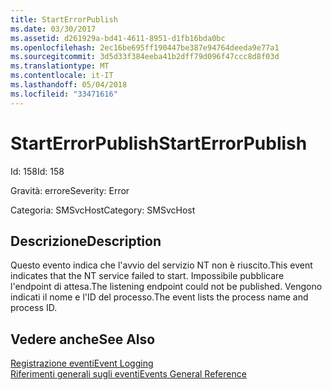 ```yaml
---
title: StartErrorPublish
ms.date: 03/30/2017
ms.assetid: d261929a-bd41-4611-8951-d1fb16bda0bc
ms.openlocfilehash: 2ec16be695ff190447be387e94764deeda9e77a1
ms.sourcegitcommit: 3d5d33f384eeba41b2dff79d096f47ccc8d8f03d
ms.translationtype: MT
ms.contentlocale: it-IT
ms.lasthandoff: 05/04/2018
ms.locfileid: "33471616"
---
```

# <a name="starterrorpublish"></a><span data-ttu-id="735a7-102">StartErrorPublish</span><span class="sxs-lookup"><span data-stu-id="735a7-102">StartErrorPublish</span></span>
<span data-ttu-id="735a7-103">Id: 158</span><span class="sxs-lookup"><span data-stu-id="735a7-103">Id: 158</span></span>  
  
 <span data-ttu-id="735a7-104">Gravità: errore</span><span class="sxs-lookup"><span data-stu-id="735a7-104">Severity: Error</span></span>  
  
 <span data-ttu-id="735a7-105">Categoria: SMSvcHost</span><span class="sxs-lookup"><span data-stu-id="735a7-105">Category: SMSvcHost</span></span>  
  
## <a name="description"></a><span data-ttu-id="735a7-106">Descrizione</span><span class="sxs-lookup"><span data-stu-id="735a7-106">Description</span></span>  
 <span data-ttu-id="735a7-107">Questo evento indica che l'avvio del servizio NT non è riuscito.</span><span class="sxs-lookup"><span data-stu-id="735a7-107">This event indicates that the NT service failed to start.</span></span> <span data-ttu-id="735a7-108">Impossibile pubblicare l'endpoint di attesa.</span><span class="sxs-lookup"><span data-stu-id="735a7-108">The listening endpoint could not be published.</span></span> <span data-ttu-id="735a7-109">Vengono indicati il nome e l'ID del processo.</span><span class="sxs-lookup"><span data-stu-id="735a7-109">The event lists the process name and process ID.</span></span>  
  
## <a name="see-also"></a><span data-ttu-id="735a7-110">Vedere anche</span><span class="sxs-lookup"><span data-stu-id="735a7-110">See Also</span></span>  
 [<span data-ttu-id="735a7-111">Registrazione eventi</span><span class="sxs-lookup"><span data-stu-id="735a7-111">Event Logging</span></span>](../../../../../docs/framework/wcf/diagnostics/event-logging/index.md)  
 [<span data-ttu-id="735a7-112">Riferimenti generali sugli eventi</span><span class="sxs-lookup"><span data-stu-id="735a7-112">Events General Reference</span></span>](../../../../../docs/framework/wcf/diagnostics/event-logging/events-general-reference.md)
